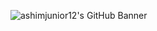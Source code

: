 ![ashimjunior12's GitHub Banner](https://raw.githubusercontent.com/ashimjunior12/ashimjunior12/main/banner.png)
